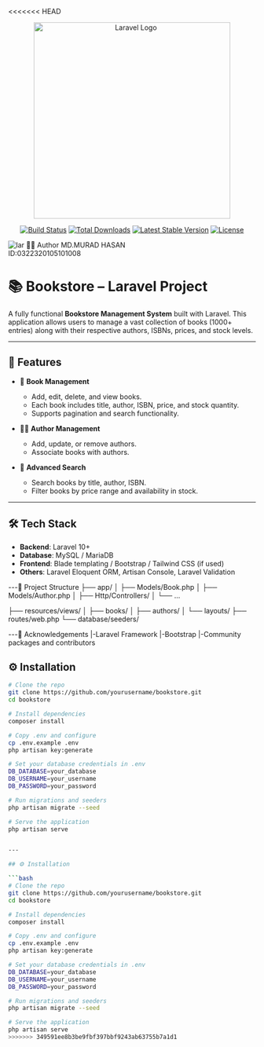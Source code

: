 <<<<<<< HEAD
<p align="center"><a href="https://laravel.com" target="_blank"><img src="https://raw.githubusercontent.com/laravel/art/master/logo-lockup/5%20SVG/2%20CMYK/1%20Full%20Color/laravel-logolockup-cmyk-red.svg" width="400" alt="Laravel Logo"></a></p>

<p align="center">
<a href="https://github.com/laravel/framework/actions"><img src="https://github.com/laravel/framework/workflows/tests/badge.svg" alt="Build Status"></a>
<a href="https://packagist.org/packages/laravel/framework"><img src="https://img.shields.io/packagist/dt/laravel/framework" alt="Total Downloads"></a>
<a href="https://packagist.org/packages/laravel/framework"><img src="https://img.shields.io/packagist/v/laravel/framework" alt="Latest Stable Version"></a>
<a href="https://packagist.org/packages/laravel/framework"><img src="https://img.shields.io/packagist/l/laravel/framework" alt="License"></a>
</p>

![lar](https://github.com/user-attachments/assets/22e4b5f8-cf67-4242-b414-5da24ce9ddc9)
🧑‍💻 Author 
MD.MURAD HASAN  
ID:0322320105101008


# 📚 Bookstore – Laravel Project

A fully functional **Bookstore Management System** built with Laravel. This application allows users to manage a vast collection of books (1000+ entries) along with their respective authors, ISBNs, prices, and stock levels.

---

## 🚀 Features

- 📖 **Book Management**
  - Add, edit, delete, and view books.
  - Each book includes title, author, ISBN, price, and stock quantity.
  - Supports pagination and search functionality.

- 👨‍💼 **Author Management**
  - Add, update, or remove authors.
  - Associate books with authors.

- 🔎 **Advanced Search**
  - Search books by title, author, ISBN.
  - Filter books by price range and availability in stock.
---

## 🛠️ Tech Stack

- **Backend**: Laravel 10+
- **Database**: MySQL / MariaDB
- **Frontend**: Blade templating / Bootstrap / Tailwind CSS (if used)
- **Others**: Laravel Eloquent ORM, Artisan Console, Laravel Validation

---📂 Project Structure
├── app/
│   ├── Models/Book.php
│   ├── Models/Author.php
│   ├── Http/Controllers/
│   └── ...

├── resources/views/
│   ├── books/
│   ├── authors/
│   └── layouts/
├── routes/web.php
└── database/seeders/

---🙌 Acknowledgements
|-Laravel Framework
|-Bootstrap
|-Community packages and contributors


## ⚙️ Installation

```bash
# Clone the repo
git clone https://github.com/yourusername/bookstore.git
cd bookstore

# Install dependencies
composer install

# Copy .env and configure
cp .env.example .env
php artisan key:generate

# Set your database credentials in .env
DB_DATABASE=your_database
DB_USERNAME=your_username
DB_PASSWORD=your_password

# Run migrations and seeders
php artisan migrate --seed

# Serve the application
php artisan serve


---

## ⚙️ Installation

```bash
# Clone the repo
git clone https://github.com/yourusername/bookstore.git
cd bookstore

# Install dependencies
composer install

# Copy .env and configure
cp .env.example .env
php artisan key:generate

# Set your database credentials in .env
DB_DATABASE=your_database
DB_USERNAME=your_username
DB_PASSWORD=your_password

# Run migrations and seeders
php artisan migrate --seed

# Serve the application
php artisan serve
>>>>>>> 349591ee8b3be9fbf397bbf9243ab63755b7a1d1
